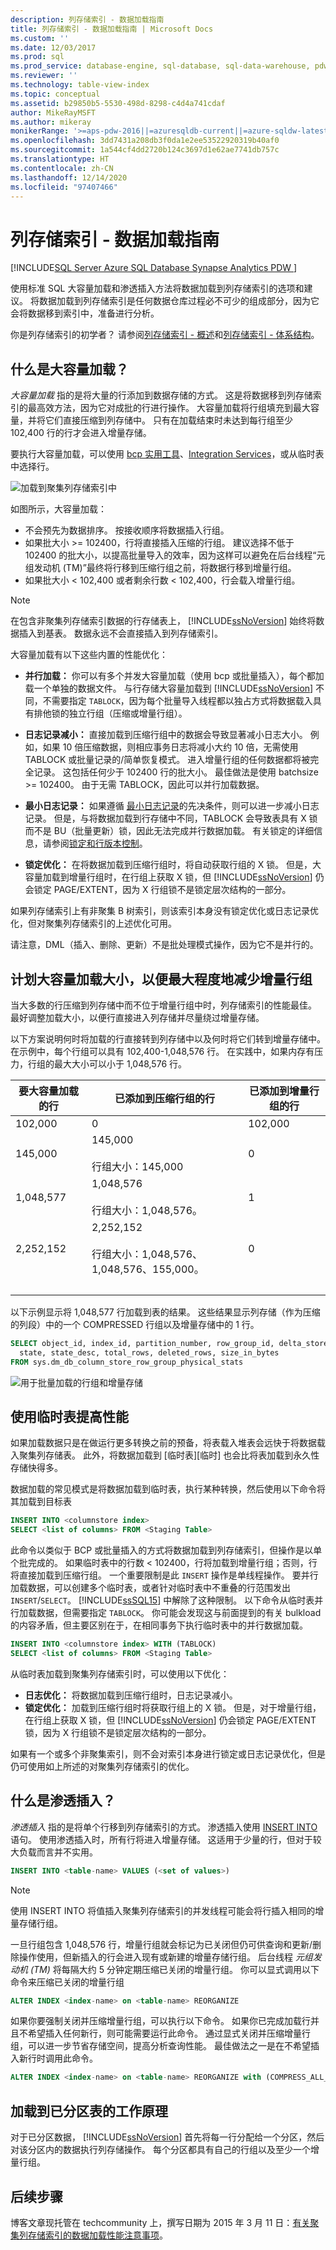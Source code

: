 ```yaml
---
description: 列存储索引 - 数据加载指南
title: 列存储索引 - 数据加载指南 | Microsoft Docs
ms.custom: ''
ms.date: 12/03/2017
ms.prod: sql
ms.prod_service: database-engine, sql-database, sql-data-warehouse, pdw
ms.reviewer: ''
ms.technology: table-view-index
ms.topic: conceptual
ms.assetid: b29850b5-5530-498d-8298-c4d4a741cdaf
author: MikeRayMSFT
ms.author: mikeray
monikerRange: '>=aps-pdw-2016||=azuresqldb-current||=azure-sqldw-latest||>=sql-server-2016||>=sql-server-linux-2017||=azuresqldb-mi-current'
ms.openlocfilehash: 3dd7431a208db3f0da1e2ee53522920319b40af0
ms.sourcegitcommit: 1a544cf4dd2720b124c3697d1e62ae7741db757c
ms.translationtype: HT
ms.contentlocale: zh-CN
ms.lasthandoff: 12/14/2020
ms.locfileid: "97407466"
---
```

# <a name="columnstore-indexes---data-loading-guidance"></a>列存储索引 - 数据加载指南

[!INCLUDE[SQL Server Azure SQL Database Synapse Analytics PDW ](../../includes/applies-to-version/sql-asdb-asdbmi-asa-pdw.md)]

使用标准 SQL 大容量加载和渗透插入方法将数据加载到列存储索引的选项和建议。 将数据加载到列存储索引是任何数据仓库过程必不可少的组成部分，因为它会将数据移到索引中，准备进行分析。
  
 你是列存储索引的初学者？ 请参阅[列存储索引 - 概述](../../relational-databases/indexes/columnstore-indexes-overview.md)和[列存储索引 - 体系结构](../../relational-databases/sql-server-index-design-guide.md#columnstore_index)。
  
## <a name="what-is-bulk-loading"></a>什么是大容量加载？
*大容量加载* 指的是将大量的行添加到数据存储的方式。 这是将数据移到列存储索引的最高效方法，因为它对成批的行进行操作。 大容量加载将行组填充到最大容量，并将它们直接压缩到列存储中。 只有在加载结束时未达到每行组至少 102,400 行的行才会进入增量存储。  

要执行大容量加载，可以使用 [bcp 实用工具](../../tools/bcp-utility.md)、[Integration Services](../../integration-services/sql-server-integration-services.md)，或从临时表中选择行。

![加载到聚集列存储索引中](../../relational-databases/indexes/media/sql-server-pdw-columnstore-loadprocess.gif "加载到聚集列存储索引中")  
  
如图所示，大容量加载：
  
- 不会预先为数据排序。 按接收顺序将数据插入行组。
- 如果批大小 >= 102400，行将直接插入压缩的行组。 建议选择不低于 102400 的批大小，以提高批量导入的效率，因为这样可以避免在后台线程“元组发动机 (TM)”最终将行移到压缩行组之前，将数据行移到增量行组。
- 如果批大小 < 102,400 或者剩余行数 < 102,400，行会载入增量行组。

> [!NOTE]
> 在包含非聚集列存储索引数据的行存储表上， [!INCLUDE[ssNoVersion](../../includes/ssnoversion-md.md)] 始终将数据插入到基表。 数据永远不会直接插入到列存储索引。  

大容量加载有以下这些内置的性能优化：
-   **并行加载：** 你可以有多个并发大容量加载（使用 bcp 或批量插入），每个都加载一个单独的数据文件。 与行存储大容量加载到 [!INCLUDE[ssNoVersion](../../includes/ssnoversion-md.md)] 不同，不需要指定 `TABLOCK`，因为每个批量导入线程都以独占方式将数据载入具有排他锁的独立行组（压缩或增量行组）。 

-   **日志记录减小：** 直接加载到压缩行组中的数据会导致显著减小日志大小。 例如，如果 10 倍压缩数据，则相应事务日志将减小大约 10 倍，无需使用 TABLOCK 或批量记录的/简单恢复模式。 进入增量行组的任何数据都将被完全记录。 这包括任何少于 102400 行的批大小。  最佳做法是使用 batchsize >= 102400。 由于无需 TABLOCK，因此可以并行加载数据。 

-   **最小日志记录：** 如果遵循 [最小日志记录](../import-export/prerequisites-for-minimal-logging-in-bulk-import.md)的先决条件，则可以进一步减小日志记录。 但是，与将数据加载到行存储中不同，TABLOCK 会导致表具有 X 锁而不是 BU（批量更新）锁，因此无法完成并行数据加载。 有关锁定的详细信息，请参阅[锁定和行版本控制](../sql-server-transaction-locking-and-row-versioning-guide.md)。

-   **锁定优化：** 在将数据加载到压缩行组时，将自动获取行组的 X 锁。 但是，大容量加载到增量行组时，在行组上获取 X 锁，但 [!INCLUDE[ssNoVersion](../../includes/ssnoversion-md.md)] 仍会锁定 PAGE/EXTENT，因为 X 行组锁不是锁定层次结构的一部分。  
  
如果列存储索引上有非聚集 B 树索引，则该索引本身没有锁定优化或日志记录优化，但对聚集列存储索引的上述优化可用。  

请注意，DML（插入、删除、更新）不是批处理模式操作，因为它不是并行的。
  
## <a name="plan-bulk-load-sizes-to-minimize-delta-rowgroups"></a>计划大容量加载大小，以便最大程度地减少增量行组
当大多数的行压缩到列存储中而不位于增量行组中时，列存储索引的性能最佳。 最好调整加载大小，以便行直接进入列存储并尽量绕过增量存储。

以下方案说明何时将加载的行直接转到列存储中以及何时将它们转到增量存储中。 在示例中，每个行组可以具有 102,400-1,048,576 行。 在实践中，如果内存有压力，行组的最大大小可以小于 1,048,576 行。  
  
|要大容量加载的行|已添加到压缩行组的行|已添加到增量行组的行|  
|-----------------------|-------------------------------------------|--------------------------------------|  
|102,000|0|102,000|  
|145,000|145,000<br /><br /> 行组大小：145,000|0|  
|1,048,577|1,048,576<br /><br /> 行组大小：1,048,576。|1|  
|2,252,152|2,252,152<br /><br /> 行组大小：1,048,576、1,048,576、155,000。|0|  
| &nbsp; | &nbsp; | &nbsp; |
  
 以下示例显示将 1,048,577 行加载到表的结果。 这些结果显示列存储（作为压缩的列段）中的一个 COMPRESSED 行组以及增量存储中的 1 行。  
  
```sql  
SELECT object_id, index_id, partition_number, row_group_id, delta_store_hobt_id, 
  state, state_desc, total_rows, deleted_rows, size_in_bytes   
FROM sys.dm_db_column_store_row_group_physical_stats  
```  
  
 ![用于批量加载的行组和增量存储](../../relational-databases/indexes/media/sql-server-pdw-columnstore-batchload.gif "用于批量加载的行组和增量存储")  
  
## <a name="use-a-staging-table-to-improve-performance"></a>使用临时表提高性能
如果加载数据只是在做运行更多转换之前的预备，将表载入堆表会远快于将数据载入聚集列存储表。 此外，将数据加载到 [临时表][临时] 也会比将表加载到永久性存储快得多。  

 数据加载的常见模式是将数据加载到临时表，执行某种转换，然后使用以下命令将其加载到目标表  
  
```sql  
INSERT INTO <columnstore index>  
SELECT <list of columns> FROM <Staging Table>  
```  
  
 此命令以类似于 BCP 或批量插入的方式将数据加载到列存储索引，但操作是以单个批完成的。 如果临时表中的行数 < 102400，行将加载到增量行组；否则，行将直接加载到压缩行组。 一个重要限制是此 `INSERT` 操作是单线程操作。 要并行加载数据，可以创建多个临时表，或者针对临时表中不重叠的行范围发出 `INSERT`/`SELECT`。 [!INCLUDE[ssSQL15](../../includes/sssql15-md.md)] 中解除了这种限制。 以下命令从临时表并行加载数据，但需要指定 `TABLOCK`。 你可能会发现这与前面提到的有关 bulkload 的内容矛盾，但主要区别在于，在相同事务下执行临时表中的并行数据加载。
  
```sql  
INSERT INTO <columnstore index> WITH (TABLOCK) 
SELECT <list of columns> FROM <Staging Table>  
```  
  
 从临时表加载到聚集列存储索引时，可以使用以下优化：
-   **日志优化：** 将数据加载到压缩行组时，日志记录减小。   
-   **锁定优化：** 加载到压缩行组时将获取行组上的 X 锁。 但是，对于增量行组，在行组上获取 X 锁，但 [!INCLUDE[ssNoVersion](../../includes/ssnoversion-md.md)] 仍会锁定 PAGE/EXTENT 锁，因为 X 行组锁不是锁定层次结构的一部分。  
  
 如果有一个或多个非聚集索引，则不会对索引本身进行锁定或日志记录优化，但是仍可使用如上所述的对聚集列存储索引的优化。  
  
## <a name="what-is-trickle-insert"></a>什么是渗透插入？

*渗透插入* 指的是将单个行移到列存储索引的方式。 渗透插入使用 [INSERT INTO](../../t-sql/statements/insert-transact-sql.md) 语句。 使用渗透插入时，所有行将进入增量存储。 这适用于少量的行，但对于较大负载而言并不实用。
  
```sql  
INSERT INTO <table-name> VALUES (<set of values>)  
```  
  
 > [!NOTE]
 > 使用 INSERT INTO 将值插入聚集列存储索引的并发线程可能会将行插入相同的增量存储行组。  
  
 一旦行组包含 1,048,576 行，增量行组就会标记为已关闭但仍可供查询和更新/删除操作使用，但新插入的行会进入现有或新建的增量存储行组。 后台线程 *元组发动机 (TM)* 将每隔大约 5 分钟定期压缩已关闭的增量行组。 你可以显式调用以下命令来压缩已关闭的增量行组  
  
```sql  
ALTER INDEX <index-name> on <table-name> REORGANIZE  
```  
  
 如果你要强制关闭并压缩增量行组，可以执行以下命令。 如果你已完成加载行并且不希望插入任何新行，则可能需要运行此命令。 通过显式关闭并压缩增量行组，可以进一步节省存储空间，提高分析查询性能。 最佳做法之一是在不希望插入新行时调用此命令。  
  
```sql  
ALTER INDEX <index-name> on <table-name> REORGANIZE with (COMPRESS_ALL_ROW_GROUPS = ON)  
```  
  
## <a name="how-loading-into-a-partitioned-table-works"></a>加载到已分区表的工作原理  
 对于已分区数据， [!INCLUDE[ssNoVersion](../../includes/ssnoversion-md.md)] 首先将每一行分配给一个分区，然后对该分区内的数据执行列存储操作。 每个分区都具有自己的行组以及至少一个增量行组。  
  
## <a name="next-steps"></a>后续步骤

博客文章现托管在 techcommunity  上，撰写日期为 2015 年 3 月 11 日：[有关聚集列存储索引的数据加载性能注意事项](https://techcommunity.microsoft.com/t5/DataCAT/Data-Loading-performance-considerations-with-Clustered/ba-p/305223)。
